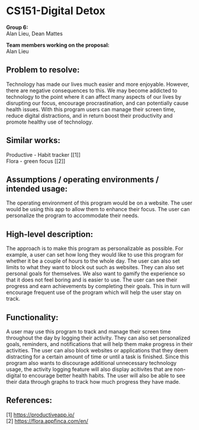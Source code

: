 # CS151-Digital Detox

**Group 6:**
\
Alan Lieu, Dean Mattes

**Team members working on the proposal:** 
\
Alan Lieu

## Problem to resolve: 
Technology has made our lives much easier and more enjoyable. However, there are negative consequences to this. We may become addicted to technology to the point where it can affect many aspects of our lives by disrupting our focus, encourage procrastination, and can potentially cause health issues. With this program users can manage their screen time, reduce digital distractions, and in return boost their productivity and promote healthy use of technology.

## Similar works:
Productive - Habit tracker [[1]]
\
Flora - green focus [[2]]

## Assumptions / operating environments / intended usage:
The operating environment of this program would be on a website. The user would be using this app to allow them to enhance their focus. The user can personalize the program to accommodate their needs. 

## High-level description: 
The approach is to make this program as personalizable as possible. For example, a user can set how long they would like to use this program for whether it be a couple of hours to the whole day. The user can also set limits to what they want to block out such as websites. They can also set personal goals for themselves. We also want to gamify the experience so that it does not feel boring and is easier to use. The user can see their progress and earn achievements by completing their goals. This in turn will encourage frequent use of the program which will help the user stay on track. 

## Functionality:
A user may use this program to track and manage their screen time throughout the day by logging their activity. They can also set personalized goals, reminders, and notifications that will help them make progress in their activities. The user can also block websites or applications that they deem distracting for a certain amount of time or until a task is finished. Since this program also wants to discourage additional unnecessary technology usage, the activity logging feature will also display acitivites that are non-digital to encourage better health habits. The user will also be able to see their data through graphs to track how much progress they have made.

## References: 
[1] <https://productiveapp.io/> 
\
[2] <https://flora.appfinca.com/en/> 
